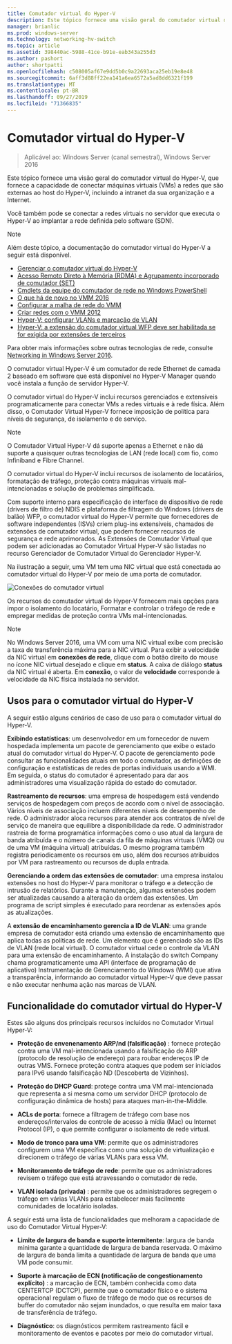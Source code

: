 ```yaml
---
title: Comutador virtual do Hyper-V
description: Este tópico fornece uma visão geral do comutador virtual do Hyper-V no Windows Server 2016.
manager: brianlic
ms.prod: windows-server
ms.technology: networking-hv-switch
ms.topic: article
ms.assetid: 398440ac-5988-41ce-b91e-eab343a255d3
ms.author: pashort
author: shortpatti
ms.openlocfilehash: c508005af67e9dd5b0c9a22693aca25eb19e8e48
ms.sourcegitcommit: 6aff3d88ff22ea141a6ea6572a5ad8dd6321f199
ms.translationtype: MT
ms.contentlocale: pt-BR
ms.lasthandoff: 09/27/2019
ms.locfileid: "71366835"
---
```

# <a name="hyper-v-virtual-switch"></a>Comutador virtual do Hyper-V

>Aplicável ao: Windows Server (canal semestral), Windows Server 2016

Este tópico fornece uma visão geral do comutador virtual do Hyper-V, que fornece a capacidade de conectar máquinas virtuais \(VMs\) a redes que são externas ao host do Hyper\-V, incluindo a intranet da sua organização e a Internet. 

Você também pode se conectar a redes virtuais no servidor que executa o Hyper\-V ao implantar a rede definida pelo software \(SDN\).

> [!NOTE]  
> Além deste tópico, a documentação do comutador virtual do Hyper-V a seguir está disponível.  
>   
> - [Gerenciar o comutador virtual do Hyper-V](Manage-Hyper-V-Virtual-Switch.md) 
> - [Acesso Remoto Direto à Memória (RDMA) e Agrupamento incorporado de comutador (SET)](RDMA-and-Switch-Embedded-Teaming.md)
> - [Cmdlets da equipe do comutador de rede no Windows PowerShell](https://technet.microsoft.com/library/jj553812.aspx)
> - [O que há de novo no VMM 2016](https://docs.microsoft.com/system-center/vmm/whats-new#networking)
> - [Configurar a malha de rede do VMM](https://docs.microsoft.com/system-center/vmm/manage-networks)
> - [Criar redes com o VMM 2012](https://social.technet.microsoft.com/wiki/contents/articles/3140.create-networks-with-vmm-2012.aspx)  
> - [Hyper-V: configurar VLANs e marcação de VLAN](https://social.technet.microsoft.com/wiki/contents/articles/1306.hyper-v-configure-vlans-and-vlan-tagging.aspx)  
> - [Hyper-V: a extensão do comutador virtual WFP deve ser habilitada se for exigida por extensões de terceiros](https://social.technet.microsoft.com/wiki/contents/articles/13071.hyper-v-the-wfp-virtual-switch-extension-should-be-enabled-if-it-is-required-by-third-party-extensions.aspx)
>
> Para obter mais informações sobre outras tecnologias de rede, consulte [Networking in Windows Server 2016](https://docs.microsoft.com/windows-server/networking/networking).
  
O comutador virtual Hyper\-V é um comutador de rede Ethernet de camada 2 baseado em software que está disponível no Hyper\-V Manager quando você instala a função de servidor Hyper\-V.

O comutador virtual do Hyper-V inclui recursos gerenciados e extensíveis programaticamente para conectar VMs a redes virtuais e à rede física. Além disso, o Comutador Virtual Hyper-V fornece imposição de política para níveis de segurança, de isolamento e de serviço.  
  
> [!NOTE]  
> O Comutador Virtual Hyper-V dá suporte apenas a Ethernet e não dá suporte a quaisquer outras tecnologias de LAN (rede local) com fio, como Infiniband e Fibre Channel.  
  
O comutador virtual do Hyper-V inclui recursos de isolamento de locatários, formatação de tráfego, proteção contra máquinas virtuais mal-intencionadas e solução de problemas simplificada. 

Com suporte interno para especificação de interface de dispositivo de rede \(drivers de filtro de\) NDIS e plataforma de filtragem do Windows \(drivers de balão\) WFP, o comutador virtual do Hyper-V permite que fornecedores de software independentes \(ISVs\) criem plug-ins extensíveis, chamados de extensões de comutador virtual, que podem fornecer recursos de segurança e rede aprimorados. As Extensões de Comutador Virtual que podem ser adicionadas ao Comutador Virtual Hyper-V são listadas no recurso Gerenciador de Comutador Virtual do Gerenciador Hyper-V.
  
Na ilustração a seguir, uma VM tem uma NIC virtual que está conectada ao comutador virtual do Hyper-V por meio de uma porta de comutador.  
  
![Conexões do comutador virtual](../media/Hyper-V-Virtual-Switch/Vswitch_01.jpg)  
  
Os recursos do comutador virtual do Hyper-V fornecem mais opções para impor o isolamento do locatário, Formatar e controlar o tráfego de rede e empregar medidas de proteção contra VMs mal-intencionadas.

>[!NOTE]
> No Windows Server 2016, uma VM com uma NIC virtual exibe com precisão a taxa de transferência máxima para a NIC virtual. Para exibir a velocidade da NIC virtual em **conexões de rede**, clique com o botão direito do mouse no ícone NIC virtual desejado e clique em **status**. A caixa de diálogo **status** da NIC virtual é aberta. Em **conexão**, o valor de **velocidade** corresponde à velocidade da NIC física instalada no servidor.
  
## <a name="bkmk_apps"></a>Usos para o comutador virtual do Hyper-V

A seguir estão alguns cenários de caso de uso para o comutador virtual do Hyper-V.

**Exibindo estatísticas**: um desenvolvedor em um fornecedor de nuvem hospedada implementa um pacote de gerenciamento que exibe o estado atual do comutador virtual do Hyper-V. O pacote de gerenciamento pode consultar as funcionalidades atuais em todo o comutador, as definições de configuração e estatísticas de redes de portas individuais usando a WMI. Em seguida, o status do comutador é apresentado para dar aos administradores uma visualização rápida do estado do comutador.  
  
**Rastreamento de recursos**: uma empresa de hospedagem está vendendo serviços de hospedagem com preços de acordo com o nível de associação. Vários níveis de associação incluem diferentes níveis de desempenho de rede. O administrador aloca recursos para atender aos contratos de nível de serviço de maneira que equilibre a disponibilidade da rede. O administrador rastreia de forma programática informações como o uso atual da largura de banda atribuída e o número de canais da fila de máquinas virtuais (VMQ) ou de uma VM (máquina virtual) atribuídas. O mesmo programa também registra periodicamente os recursos em uso, além dos recursos atribuídos por VM para rastreamento ou recursos de dupla entrada.  
  
**Gerenciando a ordem das extensões de comutador**: uma empresa instalou extensões no host do Hyper-V para monitorar o tráfego e a detecção de intrusão de relatórios. Durante a manutenção, algumas extensões podem ser atualizadas causando a alteração da ordem das extensões. Um programa de script simples é executado para reordenar as extensões após as atualizações.  
  
A **extensão de encaminhamento gerencia a ID de VLAN**: uma grande empresa de comutador está criando uma extensão de encaminhamento que aplica todas as políticas de rede. Um elemento que é gerenciado são as IDs de VLAN (rede local virtual). O comutador virtual cede o controle da VLAN para uma extensão de encaminhamento. A instalação do switch Company chama programaticamente uma API (interface de programação de aplicativo) Instrumentação de Gerenciamento do Windows (WMI) que ativa a transparência, informando ao comutador virtual Hyper-V que deve passar e não executar nenhuma ação nas marcas de VLAN.  
  
## <a name="bkmk_func"></a>Funcionalidade do comutador virtual do Hyper-V
 
Estes são alguns dos principais recursos incluídos no Comutador Virtual Hyper-V:  
  
-   **Proteção de envenenamento ARP/nd (falsificação)** : fornece proteção contra uma VM mal-intencionada usando a falsificação do ARP (protocolo de resolução de endereço) para roubar endereços IP de outras VMS. Fornece proteção contra ataques que podem ser iniciados para IPv6 usando falsificação ND (Descoberta de Vizinhos).  
  
-   **Proteção do DHCP Guard**: protege contra uma VM mal-intencionada que representa a si mesma como um servidor DHCP (protocolo de configuração dinâmica de hosts) para ataques man-in-the-Middle.  
  
-   **ACLs de porta**: fornece a filtragem de tráfego com base nos endereços/intervalos de controle de acesso à mídia (Mac) ou Internet Protocol (IP), o que permite configurar o isolamento de rede virtual.  
  
-   **Modo de tronco para uma VM**: permite que os administradores configurem uma VM específica como uma solução de virtualização e direcionem o tráfego de várias VLANs para essa VM.  
  
-   **Monitoramento de tráfego de rede**: permite que os administradores revisem o tráfego que está atravessando o comutador de rede.  
  
-   **VLAN isolada (privada)** : permite que os administradores segregem o tráfego em várias VLANs para estabelecer mais facilmente comunidades de locatário isoladas.  
  
A seguir está uma lista de funcionalidades que melhoram a capacidade de uso do Comutador Virtual Hyper-V:  
  
-   **Limite de largura de banda e suporte intermitente**: largura de banda mínima garante a quantidade de largura de banda reservada. O máximo de largura de banda limita a quantidade de largura de banda que uma VM pode consumir.  
  
-   **Suporte à marcação de ECN (notificação de congestionamento explícito)** : a marcação de ECN, também conhecida como data CENTERTCP (DCTCP), permite que o comutador físico e o sistema operacional regulam o fluxo de tráfego de modo que os recursos de buffer do comutador não sejam inundados, o que resulta em maior taxa de transferência de tráfego.  
  
-   **Diagnóstico**: os diagnósticos permitem rastreamento fácil e monitoramento de eventos e pacotes por meio do comutador virtual.

